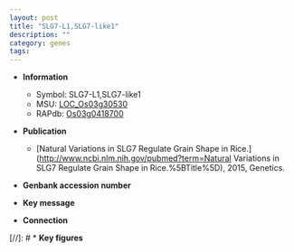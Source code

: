 ```yaml
---
layout: post
title: "SLG7-L1,SLG7-like1"
description: ""
category: genes
tags: 
---
```


* **Information**  
    + Symbol: SLG7-L1,SLG7-like1  
    + MSU: [LOC_Os03g30530](http://rice.uga.edu/cgi-bin/ORF_infopage.cgi?orf=LOC_Os03g30530)  
    + RAPdb: [Os03g0418700](http://rapdb.dna.affrc.go.jp/viewer/gbrowse_details/irgsp1?name=Os03g0418700)  

* **Publication**  
    + [Natural Variations in SLG7 Regulate Grain Shape in Rice.](http://www.ncbi.nlm.nih.gov/pubmed?term=Natural Variations in SLG7 Regulate Grain Shape in Rice.%5BTitle%5D), 2015, Genetics.

* **Genbank accession number**  

* **Key message**  

* **Connection**  

[//]: # * **Key figures**  


